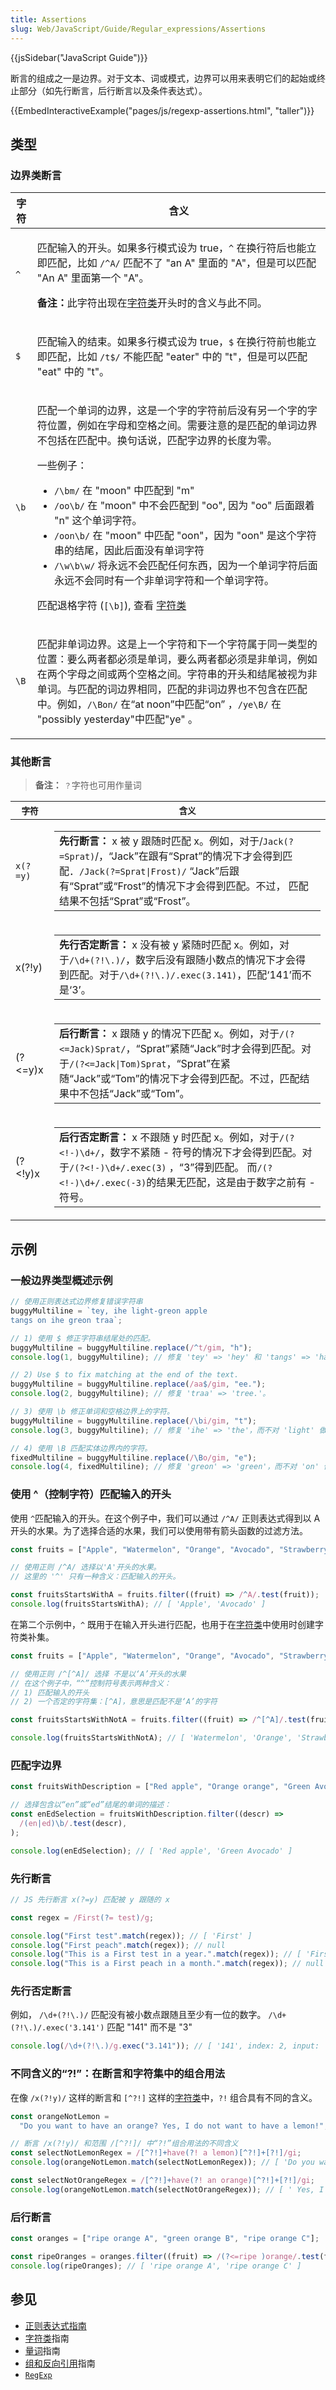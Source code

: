 ```yaml
---
title: Assertions
slug: Web/JavaScript/Guide/Regular_expressions/Assertions
---
```


{{jsSidebar("JavaScript Guide")}}

断言的组成之一是边界。对于文本、词或模式，边界可以用来表明它们的起始或终止部分（如先行断言，后行断言以及条件表达式）。

{{EmbedInteractiveExample("pages/js/regexp-assertions.html", "taller")}}

## 类型

### 边界类断言

<table>
  <thead>
    <tr>
      <th scope="col">字符</th>
      <th scope="col">含义</th>
    </tr>
  </thead>
  <tbody>
    <tr>
      <td><code>^</code></td>
      <td>
        <p>
          匹配输入的开头。如果多行模式设为 true，<code>^</code>
          在换行符后也能立即匹配，比如 <code>/^A/</code> 匹配不了 "an A" 里面的
          "A"，但是可以匹配 "An A" 里面第一个 "A"。
        </p>
        <div class="notecard note">
          <p>
            <strong>备注：</strong
            >此字符出现在<a
              href="/zh-CN/docs/Web/JavaScript/Guide/Regular_expressions/Character_classes"
              >字符类</a
            >开头时的含义与此不同。
          </p>
        </div>
      </td>
    </tr>
    <tr>
      <td><code>$</code></td>
      <td>
        <p>
          匹配输入的结束。如果多行模式设为 true，<code>$</code>
          在换行符前也能立即匹配，比如 <code>/t$/</code> 不能匹配 "eater" 中的
          "t"，但是可以匹配 "eat" 中的 "t"。
        </p>
      </td>
    </tr>
    <tr>
      <td><code>\b</code></td>
      <td>
        <p>
          匹配一个单词的边界，这是一个字的字符前后没有另一个字的字符位置，例如在字母和空格之间。需要注意的是匹配的单词边界不包括在匹配中。换句话说，匹配字边界的长度为零。
        </p>
        <p>一些例子：</p>
        <ul>
          <li><code>/\bm/</code> 在 "moon" 中匹配到 "m"</li>
          <li>
            <code>/oo\b/</code> 在 "moon" 中不会匹配到 "oo", 因为 "oo" 后面跟着
            "n" 这个单词字符。
          </li>
          <li>
            <code>/oon\b/</code> 在 "moon" 中匹配 "oon"，因为 "oon"
            是这个字符串的结尾，因此后面没有单词字符
          </li>
          <li>
            <code>/\w\b\w/</code>
            将永远不会匹配任何东西，因为一个单词字符后面永远不会同时有一个非单词字符和一个单词字符。
          </li>
        </ul>
        <p>
          匹配退格字符 (<code>[\b]</code>), 查看
          <a
            href="/zh-CN/docs/Web/JavaScript/Guide/Regular_expressions/Character_classes"
            >字符类</a
          >
        </p>
      </td>
    </tr>
    <tr>
      <td><code>\B</code></td>
      <td>
        <p>
          匹配非单词边界。这是上一个字符和下一个字符属于同一类型的位置：要么两者都必须是单词，要么两者都必须是非单词，例如在两个字母之间或两个空格之间。字符串的开头和结尾被视为非单词。与匹配的词边界相同，匹配的非词边界也不包含在匹配中。例如，<code
            >/\Bon/</code
          >
          在“at noon”中匹配“on” ，<code>/ye\B/</code> 在 "possibly
          yesterday"中匹配"ye" 。
        </p>
      </td>
    </tr>
  </tbody>
</table>

### 其他断言

> **备注：** `？`字符也可用作量词

<table class="standard-table">
  <thead>
    <tr>
      <th scope="col"><code>字符</code></th>
      <th scope="col"><code>含义</code></th>
    </tr>
  </thead>
  <tbody>
    <tr>
      <td>
        <p><code>x(?=y)</code></p>
      </td>
      <td>
        <table>
          <tbody>
            <tr>
              <td>
                <strong>先行断言：</strong> x 被 y 跟随时匹配
                x。例如，对于/<code>Jack(?=Sprat)</code>/，“Jack”在跟有“Sprat”的情况下才会得到匹配．<code
                  >/Jack(?=Sprat|Frost)/</code
                >
                “Jack”后跟有“Sprat”或“Frost”的情况下才会得到匹配。不过，
                匹配结果不包括“Sprat”或“Frost”。
              </td>
            </tr>
          </tbody>
        </table>
      </td>
    </tr>
    <tr>
      <td>x(?!y)</td>
      <td>
        <table>
          <tbody>
            <tr>
              <td>
                <strong>先行否定断言：</strong> x 没有被 y 紧随时匹配
                x。例如，对于<code>/\d+(?!\.)/</code>，数字后没有跟随小数点的情况下才会得到匹配。对于<code>/\d+(?!\.)/.exec(3.141)</code>，匹配‘141’而不是‘3’。
              </td>
            </tr>
          </tbody>
        </table>
      </td>
    </tr>
    <tr>
      <td>(?&#x3C;=y)x</td>
      <td>
        <table>
          <tbody>
            <tr>
              <td>
                <strong>后行断言：</strong> x 跟随 y 的情况下匹配
                x。例如，对于<code>/(?&#x3C;=Jack)Sprat/</code>，“Sprat”紧随“Jack”时才会得到匹配。对于<code>/(?&#x3C;=Jack|Tom)Sprat</code>，“Sprat”在紧随“Jack”或“Tom”的情况下才会得到匹配。不过，匹配结果中不包括“Jack”或“Tom”。
              </td>
            </tr>
          </tbody>
        </table>
      </td>
    </tr>
    <tr>
      <td>(?&#x3C;!y)x</td>
      <td>
        <table>
          <tbody>
            <tr>
              <td>
                <strong>后行否定断言：</strong> x 不跟随 y 时匹配
                x。例如，对于<code>/(?&#x3C;!-)\d+/</code>，数字不紧随 -
                符号的情况下才会得到匹配。对于<code
                  >/(?&#x3C;!-)\d+/.exec(3)</code
                >
                ，“3”得到匹配。
                而<code>/(?&#x3C;!-)\d+/.exec(-3)</code>的结果无匹配，这是由于数字之前有
                - 符号。
              </td>
            </tr>
          </tbody>
        </table>
      </td>
    </tr>
  </tbody>
</table>

## 示例

### 一般边界类型概述示例

```js
// 使用正则表达式边界修复错误字符串
buggyMultiline = `tey, ihe light-greon apple
tangs on ihe greon traa`;

// 1) 使用 $ 修正字符串结尾处的匹配。
buggyMultiline = buggyMultiline.replace(/^t/gim, "h");
console.log(1, buggyMultiline); // 修复 'tey' => 'hey' 和 'tangs' => 'hangs'，而不对 'traa' 做改动。

// 2) Use $ to fix matching at the end of the text.
buggyMultiline = buggyMultiline.replace(/aa$/gim, "ee.");
console.log(2, buggyMultiline); // 修复 'traa' => 'tree.'。

// 3) 使用 \b 修正单词和空格边界上的字符。
buggyMultiline = buggyMultiline.replace(/\bi/gim, "t");
console.log(3, buggyMultiline); // 修复 'ihe' => 'the'，而不对 'light' 做改动。

// 4) 使用 \B 匹配实体边界内的字符。
fixedMultiline = buggyMultiline.replace(/\Bo/gim, "e");
console.log(4, fixedMultiline); // 修复 'greon' => 'green'，而不对 'on' 做改动。
```

### 使用 ^（控制字符）匹配输入的开头

使用 `^`匹配输入的开头。在这个例子中，我们可以通过 `/^A/` 正则表达式得到以 A 开头的水果。为了选择合适的水果，我们可以使用带有箭头函数的过滤方法。

```js
const fruits = ["Apple", "Watermelon", "Orange", "Avocado", "Strawberry"];

// 使用正则 /^A/ 选择以'A'开头的水果。
// 这里的 '^' 只有一种含义：匹配输入的开头。

const fruitsStartsWithA = fruits.filter((fruit) => /^A/.test(fruit));
console.log(fruitsStartsWithA); // [ 'Apple', 'Avocado' ]
```

在第二个示例中，`^` 既用于在输入开头进行匹配，也用于在[字符类](/zh-CN/docs/Web/JavaScript/Guide/Regular_expressions/Character_classes)中使用时创建字符类补集。

```js
const fruits = ["Apple", "Watermelon", "Orange", "Avocado", "Strawberry"];

// 使用正则 /^[^A]/ 选择 不是以‘A’开头的水果
// 在这个例子中，“^”控制符号表示两种含义：
// 1) 匹配输入的开头
// 2) 一个否定的字符集：[^A]，意思是匹配不是‘A’的字符

const fruitsStartsWithNotA = fruits.filter((fruit) => /^[^A]/.test(fruit));

console.log(fruitsStartsWithNotA); // [ 'Watermelon', 'Orange', 'Strawberry' ]
```

### 匹配字边界

```js
const fruitsWithDescription = ["Red apple", "Orange orange", "Green Avocado"];

// 选择包含以“en”或“ed”结尾的单词的描述：
const enEdSelection = fruitsWithDescription.filter((descr) =>
  /(en|ed)\b/.test(descr),
);

console.log(enEdSelection); // [ 'Red apple', 'Green Avocado' ]
```

### 先行断言

```js
// JS 先行断言 x(?=y) 匹配被 y 跟随的 x

const regex = /First(?= test)/g;

console.log("First test".match(regex)); // [ 'First' ]
console.log("First peach".match(regex)); // null
console.log("This is a First test in a year.".match(regex)); // [ 'First' ]
console.log("This is a First peach in a month.".match(regex)); // null
```

### 先行否定断言

例如， `/\d+(?!\.)/` 匹配没有被小数点跟随且至少有一位的数字。 `/\d+(?!\.)/.exec('3.141')` 匹配 "141" 而不是 "3"

```js
console.log(/\d+(?!\.)/g.exec("3.141")); // [ '141', index: 2, input: '3.141' ]
```

### 不同含义的“?!”：在断言和字符集中的组合用法

在像 `/x(?!y)/` 这样的断言和 `[^?!]` 这样的[字符类](/zh-CN/docs/Web/JavaScript/Guide/Regular_expressions/Character_classes)中，`?!` 组合具有不同的含义。

```js
const orangeNotLemon =
  "Do you want to have an orange? Yes, I do not want to have a lemon!";

// 断言 /x(?!y)/ 和范围 /[^?!]/ 中“?!”组合用法的不同含义
const selectNotLemonRegex = /[^?!]+have(?! a lemon)[^?!]+[?!]/gi;
console.log(orangeNotLemon.match(selectNotLemonRegex)); // [ 'Do you want to have an orange?' ]

const selectNotOrangeRegex = /[^?!]+have(?! an orange)[^?!]+[?!]/gi;
console.log(orangeNotLemon.match(selectNotOrangeRegex)); // [ ' Yes, I do not want to have a lemon!' ]
```

### 后行断言

```js
const oranges = ["ripe orange A", "green orange B", "ripe orange C"];

const ripeOranges = oranges.filter((fruit) => /(?<=ripe )orange/.test(fruit));
console.log(ripeOranges); // [ 'ripe orange A', 'ripe orange C' ]
```

## 参见

- [正则表达式指南](/zh-CN/docs/Web/JavaScript/Guide/Regular_expressions)
- [字符类](/zh-CN/docs/Web/JavaScript/Guide/Regular_expressions/Character_classes)指南
- [量词](/zh-CN/docs/Web/JavaScript/Guide/Regular_expressions/Quantifiers)指南
- [组和反向引用](/zh-CN/docs/Web/JavaScript/Guide/Regular_expressions/Groups_and_backreferences)指南
- [`RegExp`](/zh-CN/docs/Web/JavaScript/Reference/Global_Objects/RegExp)
